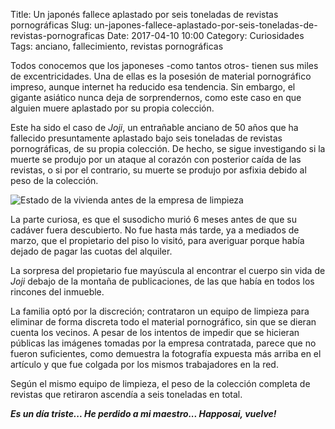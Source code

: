 Title: Un japonés fallece aplastado por seis toneladas de revistas pornográficas
Slug: un-japones-fallece-aplastado-por-seis-toneladas-de-revistas-pornograficas
Date: 2017-04-10 10:00
Category: Curiosidades
Tags: anciano, fallecimiento, revistas pornográficas



Todos conocemos que los japoneses -como tantos otros- tienen sus miles de excentricidades. Una de ellas es la posesión de material pornográfico impreso, aunque internet ha reducido esa tendencia. Sin embargo, el gigante asiático nunca deja de sorprendernos, como este caso en que alguien muere aplastado por su propia colección.

Este ha sido el caso de *Joji*, un entrañable anciano de 50 años que ha fallecido presuntamente aplastado bajo seis toneladas de revistas pornográficas, de su propia colección. De hecho, se sigue investigando si la muerte se produjo por un ataque al corazón con posterior caída de las revistas, o si por el contrario, su muerte se produjo por asfixia debido al peso de la colección.

![Estado de la vivienda antes de la empresa de limpieza]({filename}/images/inmueble-de-joji.jpg)

La parte curiosa, es que el susodicho murió 6 meses antes de que su cadáver fuera descubierto. No fue hasta más tarde, ya a mediados de marzo, que el propietario del piso lo visitó, para averiguar porque había dejado de pagar las cuotas del alquiler.

La sorpresa del propietario fue mayúscula al encontrar el cuerpo sin vida de *Joji* debajo de la montaña de publicaciones, de las que había en todos los rincones del inmueble.

La familia optó por la discreción; contrataron un equipo de limpieza para eliminar de forma discreta todo el material pornográfico, sin que se dieran cuenta los vecinos. A pesar de los intentos de impedir que se hicieran públicas las imágenes tomadas por la empresa contratada, parece que no fueron suficientes, como demuestra la fotografía expuesta más arriba en el artículo y que fue colgada por los mismos trabajadores en la red.

Según el mismo equipo de limpieza, el peso de la colección completa de revistas que retiraron ascendía a seis toneladas en total.

***Es un día triste... He perdido a mi maestro... Happosai, vuelve!***
